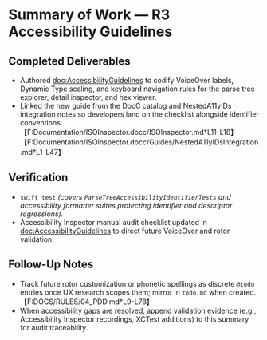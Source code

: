 # Summary of Work — R3 Accessibility Guidelines

## Completed Deliverables
- Authored <doc:AccessibilityGuidelines> to codify VoiceOver labels, Dynamic Type scaling, and keyboard navigation rules for the parse tree explorer, detail inspector, and hex viewer.
- Linked the new guide from the DocC catalog and NestedA11yIDs integration notes so developers land on the checklist alongside identifier conventions.【F:Documentation/ISOInspector.docc/ISOInspector.md†L11-L18】【F:Documentation/ISOInspector.docc/Guides/NestedA11yIDsIntegration.md†L1-L47】

## Verification
- `swift test` *(covers `ParseTreeAccessibilityIdentifierTests` and accessibility formatter suites protecting identifier and descriptor regressions).* 
- Accessibility Inspector manual audit checklist updated in <doc:AccessibilityGuidelines> to direct future VoiceOver and rotor validation.

## Follow-Up Notes
- Track future rotor customization or phonetic spellings as discrete `@todo` entries once UX research scopes them; mirror in `todo.md` when created.【F:DOCS/RULES/04_PDD.md†L9-L78】
- When accessibility gaps are resolved, append validation evidence (e.g., Accessibility Inspector recordings, XCTest additions) to this summary for audit traceability.
